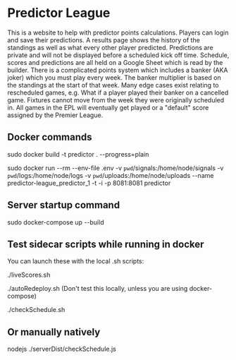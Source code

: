 
# Predictor League

This is a website to help with predictor points calculations.  Players can login and save their predictions.  A results page shows the history of the standings as well as what every other player predicted.  Predictions are private and will not be displayed before a scheduled kick off time.  Schedule, scores and predictions are all held on a Google Sheet which is read by the builder.  There is a complicated points system which includes a banker (AKA joker) which you must play every week.  The banker multiplier is based on the standings at the start of that week.  Many edge cases exist relating to rescheduled games, e.g. What if a player played their banker on a cancelled game.  Fixtures cannot move from the week they were originally scheduled in.  All games in the EPL will eventually get played or a "default" score assigned by the Premier League.

## Docker commands

sudo docker build -t predictor . --progress=plain

sudo docker run --rm --env-file .env -v `pwd`/signals:/home/node/signals -v `pwd`/logs:/home/node/logs -v `pwd`/uploads:/home/node/uploads --name predictor-league_predictor_1 -t -i -p 8081:8081 predictor

## Server startup command

sudo docker-compose up --build 

## Test sidecar scripts while running in docker

You can launch these with the local .sh scripts:

./liveScores.sh

./autoRedeploy.sh (Don't test this locally, unless you are using docker-compose)

./checkSchedule.sh

## Or manually natively

nodejs ./serverDist/checkSchedule.js


